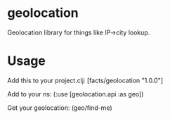 # geolocation

Geolocation library for things like IP->city lookup.

# Usage

Add this to your project.clj:
    [facts/geolocation "1.0.0"]

Add to your ns:
    (:use [geolocation.api :as geo])

Get your geolocation:
    (geo/find-me)
